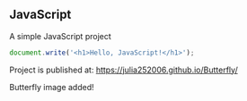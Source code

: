 ## JavaScript

<span>A simple JavaScript project

```Javascript
document.write('<h1>Hello, JavaScript!</h1>');
```

<span>Project is published at:
https://julia252006.github.io/Butterfly/

Butterfly image added!
